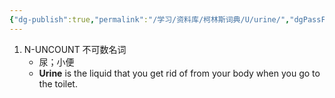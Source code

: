 ```yaml
---
{"dg-publish":true,"permalink":"/学习/资料库/柯林斯词典/U/urine/","dgPassFrontmatter":true}
---
```


1. N-UNCOUNT 不可数名词
	- 尿；小便
	- **Urine** is the liquid that you get rid of from your body when you go to the toilet.